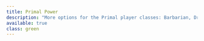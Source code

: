```yaml
---
title: Primal Power
description: "More options for the Primal player classes: Barbarian, Druid, Shaman, Warden"
available: true
class: green
---
```


